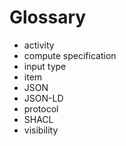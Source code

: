 # Glossary

-   activity
-   compute specification
-   input type
-   item
-   JSON
-   JSON-LD
-   protocol
-   SHACL
-   visibility
